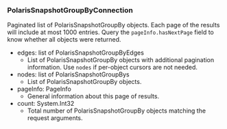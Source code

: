 ### PolarisSnapshotGroupByConnection
Paginated list of PolarisSnapshotGroupBy objects. Each page of the results will include at most 1000 entries. Query the `pageInfo.hasNextPage` field to know whether all objects were returned.

- edges: list of PolarisSnapshotGroupByEdges
  - List of PolarisSnapshotGroupBy objects with additional pagination information. Use `nodes` if per-object cursors are not needed.
- nodes: list of PolarisSnapshotGroupBys
  - List of PolarisSnapshotGroupBy objects.
- pageInfo: PageInfo
  - General information about this page of results.
- count: System.Int32
  - Total number of PolarisSnapshotGroupBy objects matching the request arguments.
